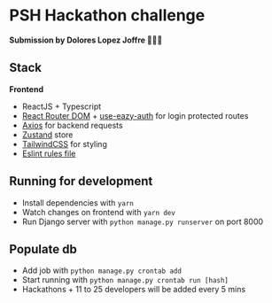 # PSH Hackathon challenge
**Submission by Dolores Lopez Joffre 👩🏽‍💻**

## Stack
**Frontend**
- ReactJS + Typescript
- [React Router DOM](https://reactrouter.com) + [use-eazy-auth](https://github.com/inmagik/use-eazy-auth) for login protected routes
- [Axios](https://axios-http.com) for backend requests
- [Zustand](https://github.com/pmndrs/zustand) store
- [TailwindCSS](https://tailwindcss.com) for styling
- [Eslint rules file](frontend/.eslintrc.js)


## Running for development
- Install dependencies with `yarn`
- Watch changes on frontend with `yarn dev`
- Run Django server with `python manage.py runserver` on port 8000

## Populate db
- Add job with `python manage.py crontab add`
- Start running with `python manage.py crontab run [hash]`
- Hackathons + 11 to 25 developers will be added every 5 mins

